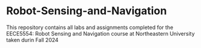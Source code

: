 # Robot-Sensing-and-Navigation
This repository contains all labs and assignments completed for the EECE5554: Robot Sensing and Navigation course at Northeastern University taken durin Fall 2024
